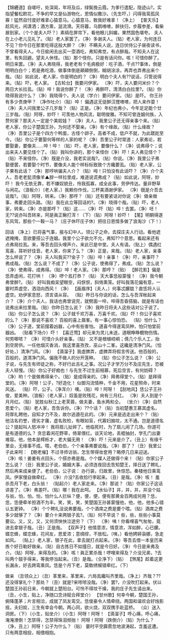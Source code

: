 <!-- { "loadSidebar": true } -->
【锦纒道】自嗟吁，处深闺，年将及瓜，绿鬓挽云霞。为爹行遣配，隐迹山?。实指望餐松飮花，不争的早又是仙游物化，恩情似撒沙。〔先生吓，〕闪得我鸾孤凤寡！猛然自忖度好难拿心猿意马。心猿意马，敎我好难拿！（净上）
【普天乐】趁风光，闲潇洒；酒方熏，涎流滑。天将暮，乌鹊喳喳，醉扶归，步履参差，看柴扉到家。〔个个是夫人吓？〕素缟在屏帘下，看他眼儿斜媚，果然国色堪夸。
夫人在上小老儿见礼了。（贴）老人家罢了。（净）多谢夫人。（贴）老人家，为何连日不见？你今日在那里吃得这般大醉？（净）不瞒夫人说，连日伏侍公子昼夜读书，不曾看得夫人。今日偷闲去出买一壶酒吃，弗知弗觉，有点醉哉。不知夫人在这里，有失回避。望夫人休怪。（贴）那个怪你。只是有话问你。咳！可惜你醉了。明日来罢。（净）夫人弗晓得，我老老有个毛病极好：吃子酒，干点??事体，倒是明明白白个；若是弗吃酒，做事体倒是顚顚倒倒，糊胡涂涂，再弄也弄弗出来个哉。（贴）如此说，老人家，你是明白的？（净）明白个夫人有??说话，只管说得来。（贴）吓，老人家。
【古轮台】我要问伊家。
（净）吓，夫人要问米价？个两日大长拉厾。（贴）啐！我说你醉了！（净）弗醉吓，清清白白拉里?。（贴）你晓得我说什么？（净）我晓得个。夫人说（学介）要问伊家。（贴）是吓。
你王孙有多少贵庚甲？
（净作吐介）（贴）啐！
偏遇这无徒醉汉搅喳喳，把人来作耍！
（净）夫人问我里公子几岁哉？（贴）正是。（净）年纪也弗小，今年足足能个廿三岁哉。（贴）阿呀，妙吓！
可羡他人物风流，聪明俊雅。不知可曾连姻何族，入赘何家？那夫人一定是个美姣娃？
（净）夫人，我里公子还无得亲事个来。（贴）老人家，你公子楚国王孙，为何还不娶亲。（净）有个缘故。（贴）什么缘故？（净）吾里公子是个四方个鸭蛋，古怪个卵子。高者不成，低户不就，为此蹉跎至今。（贴）你公子要娶何等样的人家的呢？（净）吾里公子时常道：人家弗论，若要娶妻，要像夫......啐！啐！（贴）吓，老人家，要像什么？（净）说弗得个；说出来夫人要见怪个了。（贴）我叫你讲的，那个来怪你（净）吓！夫人弗见怪个？（贴）不来怪你。（净）旣是介没，我老实说哉?。（贴）你说。（净）我里公子弗娶便罢，若要娶个时节，要像夫人能个样标标致致个方纔要厾。（贴）老人家，公子果有此话？（净）那哼哄骗夫人介？（贴）呣！只怕没有此话吓？（净）介个夫人，吾老老髭须像羊▲脬一样拉里成，难道说谎弗成？（贴）如此说，阿呀，妙吓！
我今无依无靠，若不嫌奴貌丑，怜我孤寡，成全此事，劳伊传达。量非野草与闲花。（浪板介）〔老人家，〕我赖你作伐，三杯美酒谢伊家。
（净）旣是介吾去说哉?。（贴）阿呀，转来。（净）那哼？（贴）还有要紧话对你说（净）做亲做事，弗要走回头路。（贴）我在此立等回话的?。（净）晓得个哉。（贴）吓，老人家，转来。（净）亦是那哼？（贴）这......（净）吓（贴）啐！去罢。（净）呸！无??说亦叫吾转来，阿是眞正鳅打浑！（下）（贴）阿呀！妙吓！
【尾】明朝得遂东风驾，那些个一鞍一马？〔庄子休吓庄子休〕把往日恩情多做了浪淘沙（下！）
 
回话
（净上）已将喜气事，报与幻中人。领公子之命，去探庄夫人行动。看他遮遮掩掩，意欲要搭公子连姻。我里个公子欲允不允，弗知??个意思。看起来还有点弗局拉厾。来，等吾去回头哩声介。来此已是中堂。夫人有请。（贴上）偶遇红鸾喜，耳听好佳音。老人家，你来了么？（净）正是，来哉。（贴）老人家，亲事怎么样说了？（净）夫人叫我买??金子？（贴）啐！亲事！（净）吓，亲事吓？弗成哉。（贴）怎么说？不成了？（净）公子说，使弗得了，弗成。（贴）怎么说？（净）使弗得，成弗得。（贴）啐！老人家。（净）那哼？（贴）
【醉花影】偏是恁弄虚闲，花打哄！
（净）啰个厾打恭？（贴）
天大事恁般蒙憧！
（净）我今朝弗曾醉?。（贴）
好叫我痴呆望眼空，闷恹恹，斜倚熏笼。好叫我落花偏有意，一霎时弄虚空，洒泪向西风！（净）
【画眉序】〔夫人，〕何事忒朦胧？直恁将人认虚空。劝伊家息怒，须言语从容。
（贴）昨日与你说的话，怎么与吾浑帐起来介？（净）介个夫人，我话也弗曾说完，就劈面一啐，啐得吾昏搭脑，就是有话也说弗出来拉里哉。（贴）你昨日怎么说？（净）我昨日将夫人这些话对公子说了。（贴）你公子怎么说？（净）公子就千欢万喜，万喜千欢。（贴）吓！你公子喜欢的么？（净）那说不喜欢？
百般的喜上眉峯。有一事心惊怕恐。
（贴）怕什么？（净）公子道，堂前摆着凶器，心中有些害怕。
道喜今得遂鸾凤种，怕只怕堂前器凶。
（贴看下场介）吓！
【喜迁莺】却元来为灵儿未送，道眼睁睁覩物伤情。何劳唧哝？
（净）可惜介头好亲事。（贴）
又不是根植崆峒；倩几个乐人工，抬到空房供。一任他烟灭香消，我这里喜孜孜，巫山十二峯。这纔是清净门风。〔恰好处，〕清净门风。（净）
【滴溜子】我虚脾弄，虚脾弄将假言传送。他百般的，百般的，道清净门风。偏我不做人的分开莲种。
（贴）你公子怎么说？（净）公子说，与先生有师徒之称，不好行此吉礼之事。况公子才学万分不及庄先生，恐被夫人轻慢。（贴）你公子好痴也！与先生不过生前相慕，死后空言，有何妨碍？（净）哟！个是做弗得亲个。（贴）是成得亲的。（净）拜弗得堂个。（贴）是拜得堂的。（净）阿呀！公子，?好造化！
似御沟流情种，千金不用，花星照命，时来风送。
（贴）吓，公子。（净浑介）噢。（贴）啐！阿呀！
【刮地风】恁公子王孙俊，爱美种。（浪板）〔老人家，〕奴虽是败残花，尙有三月红。
（净）夫人到是个月月红。（贴）
犹胜似秋江上老芙蓉。做夫妻，鱼水两和仝。
（坐介）（净）自然恩爱个。（贴）老人家，吾吿诉你。（净）??个话？（贴）当初楚惠王慕其虚名，将厚礼聘他，自知才力不及，故尔逃遁在此的。（净）元来是逃走出来个？（贴）
他沽名钓誉，德劣才庸，虚名败检，有眼如盲，代寡妇搧坟，太不通。岂是道德名公？提起叫人怒冲冲！
我将扇儿扯碎了。他临死时，为了扇儿闹了几场。你道可是有道德的么？
贪恋着闲花野草，倚翠偎红。谈天论地，丢棍抽封，学孔门出妻难容。他，他本是樗栎才，老大偏无用！
（净）吓！元来是介了。（丑上）有缘千里会，无缘事不成。喂，老伯伯，个个亲事弗要说哉。（净）那了？（丑）我里公子此来呵：
【鲍老催】不过寻师访翁，怎生带得妆奁用？略停几日来迎送。
（净）咳！姜姜有点回头，个搭亦弗是哉。个个媒人还做得个来！（贴）你家公子怎么说？（丑）我里公子说，婚姻大事，必须连夜回去吿知楚王，择日送了聘礼，然后再来成亲便了。老伯伯，公子说：
办行装，归故里，休惊恐。秦楼他日乘鸾凤。伊家慢自做牵红。
（净）介没?去收拾行李起来。（丑）是哉。（净）咳！
羞杀吾月下老，白头翁！
（贴起介）老人家走来。（净）那说？（贴）你家公子这话讲差了。（净）弗差吓。（贴）哪！我在此呵。
【水仙子】并，并，并，并没个姑与翁，怕，怕，怕，怕什么人拦纵？便，便，便，便有那黄金百两成何用？恁，恁，恁便牵羊担酒不为丰。笑，笑，笑，笑楚国王孙甚蒙憧他，他，他，他多心错认五更钟。
（净）个个聘礼没说弗要哉。个个酒席之费是要个喂。（贴）酒席之费多少就够了？（净）要介十来两银子厾?。（贴）何不早说？
些，些，些些小事莫要讼。又，又，又，又何须怏怏泣途穷？（下）
（净）咦！你看哩喜气匆匆，竟进去拿银子哉。（丑）正是哉。
【双声子】他情意浓，情意浓，浑如醉，心已朦。蝶恋蜂，蝶恋蜂，花间友，恩爱浓；意绸缪，不放松。〔咦，〕看他娉婷袅娜，急走如风。
（贴上）老人家，银子在此，拿去就打点起来。（净）等吾去借一本皇历来拣个好日勒好做亲。（贴）自古拣日不如撞日，就是今日好。（净）今日是来弗及介。（贴）阿呀，来得及的。（净）咳！眞正累杀哉！啰哩来得及？介没兄弟，?去叫两个鼓手得来，等我停当起来。（丑）是哉。（仝净下）（贴）
【煞尾】趁着这更长漏永，好去跨鸾乘凤。恁是个月下老，莫敎绣幙错牵红。（下）
 
做亲
（丑领众上）（丑）革里来，革里来，六局厾纔叫齐里哉。（净上）齐哉？??还没得掌礼个？那处？（丑）就是?来哝哝没哉。（净）罢?，介没吹打起来。伏以楚国王孙前日来，今朝就上楚阳台。可怜不得坟干燥，我的庄子先生请出来。（丑，小生，贴上，净随口念诗赋合拜堂介）
【甘州歌】何幸今朝，楚国王孙，俯降蓬茅；片言相洽，成就了凤友鸾交。恁俊豪令人情牵绕。两国和谐欢会好烛影摇，夫妇姣，三生有幸会今朝。两心同，欲火烧，双双携手赴蓝桥。
（众）送入洞房。（下）（小生，贴坐介）（小生）阿呀！阿呀！
【滴溜子】呼心痛，呼心痛，淹淹潦倒！怎禁得，怎禁得珠泪频抛！
阿呀！阿呀（跌倒介）（贴）为什么？（净，丑上）阿呀！公子为什么？（贴）
霎时平空霹雳忽地波涛起，含羞这遭。只有两意相投，相偎相抱。
